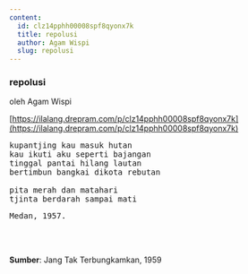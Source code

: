 ```yaml
---
content:
  id: clz14pphh00008spf8qyonx7k
  title: repolusi
  author: Agam Wispi
  slug: repolusi
---
```

### repolusi

oleh Agam Wispi

[https://ilalang.drepram.com/p/clz14pphh00008spf8qyonx7k](https://ilalang.drepram.com/p/clz14pphh00008spf8qyonx7k)

<pre>
kupantjing kau masuk hutan
kau ikuti aku seperti bajangan
tinggal pantai hilang lautan
bertimbun bangkai dikota rebutan

pita merah dan matahari
tjinta berdarah sampai mati
</pre>
<pre>
Medan, 1957.
</pre>
<br/><br/>

**Sumber**: Jang Tak Terbungkamkan, 1959
